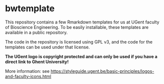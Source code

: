 # bwtemplate

This repository contains a few Rmarkdown templates for us at UGent faculty of Bioscience Engineering. To be easily installable, these templates are available in a public repository. 

The code in the repository is licensed using GPL v3, and the code for the templates can be used under that license.

**The UGent logo is copyright protected and can only be used if you have a direct link to Ghent University!**

More information: see https://styleguide.ugent.be/basic-principles/logos-and-faculty-icons.html
